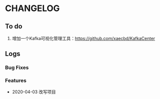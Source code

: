 # CHANGELOG



## To do

1. 增加一个Kafka可视化管理工具：https://github.com/xaecbd/KafkaCenter


## Logs


### Bug Fixes

### Features

* 2020-04-03 改写项目

